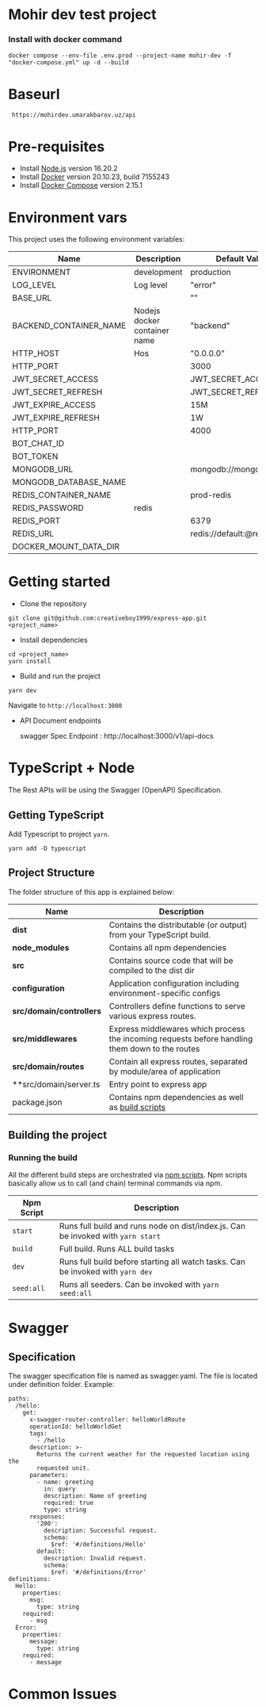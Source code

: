 # Mohir dev test project

### Install with docker command

```
docker compose --env-file .env.prod --project-name mohir-dev -f "docker-compose.yml" up -d --build
```

# Baseurl
``` https://mohirdev.umarakbarov.uz/api```

# Pre-requisites
- Install [Node.js](https://nodejs.org/en/) version 16.20.2
- Install [Docker](https://docs.docker.com/engine/install/) version 20.10.23, build 7155243
- Install [Docker Compose](https://docs.docker.com/compose/install/) version 2.15.1


# Environment vars
This project uses the following environment variables:

| Name                          | Description                         | Default Value                                  |
| ----------------------------- | ------------------------------------| -----------------------------------------------|
|ENVIRONMENT            | development | production            | "development"                                          |
|LOG_LEVEL              | Log level                           | "error"                                                |
|BASE_URL               |                                     | ""                                                     |
|BACKEND_CONTAINER_NAME | Nodejs docker container name        | "backend"                                              |
|HTTP_HOST              | Hos                                 | "0.0.0.0"                                              |
|HTTP_PORT              |                                     | 3000                                                   |
|JWT_SECRET_ACCESS      |                                     | JWT_SECRET_ACCESS                                      |
|JWT_SECRET_REFRESH     |                                     | JWT_SECRET_REFRESH                                     |
|JWT_EXPIRE_ACCESS      |                                     | 15M                                                    |
|JWT_EXPIRE_REFRESH     |                                     | 1W                                                     |
|HTTP_PORT              |                                     | 4000                                                   |
|BOT_CHAT_ID            |                                     |                                                        |
|BOT_TOKEN              |                                     |                                                        |
|MONGODB_URL            |                                     | mongodb://mongo:27017                                  |
|MONGODB_DATABASE_NAME  |                                     |                                                        |
|REDIS_CONTAINER_NAME   |                                     | prod-redis                                             |
|REDIS_PASSWORD         | redis                               |                                                        |
|REDIS_PORT             |                                     | 6379                                                   |
|REDIS_URL              |                                     | redis://default:<redisPassword>@redis:6379             |
|DOCKER_MOUNT_DATA_DIR  |                                     |                                                        |


# Getting started
- Clone the repository
```
git clone git@github.com:creativeboy1999/express-app.git <project_name>
```
- Install dependencies
```
cd <project_name>
yarn install
```
- Build and run the project
```
yarn dev
```
  Navigate to `http://localhost:3000`

- API Document endpoints

  swagger Spec Endpoint : http://localhost:3000/v1/api-docs 


# TypeScript + Node 
The Rest APIs will be using the Swagger (OpenAPI) Specification.

## Getting TypeScript
Add Typescript to project `yarn`.
```
yarn add -D typescript
```

## Project Structure
The folder structure of this app is explained below:

| Name | Description |
| ------------------------  | --------------------------------------------------------------------------------------------- |
| **dist**                  | Contains the distributable (or output) from your TypeScript build.  |
| **node_modules**          | Contains all  npm dependencies                                                            |
| **src**                   | Contains  source code that will be compiled to the dist dir                               |
| **configuration**         | Application configuration including environment-specific configs 
| **src/domain/controllers**| Controllers define functions to serve various express routes. 
| **src/middlewares**       | Express middlewares which process the incoming requests before handling them down to the routes
| **src/domain/routes**     | Contain all express routes, separated by module/area of application                       
| **src/domain/server.ts          | Entry point to express app                                                               |
| package.json              | Contains npm dependencies as well as [build scripts](#what-if-a-library-isnt-on-definitelytyped)   | tsconfig.json            | Config settings for compiling source code only written in TypeScript    

## Building the project
### Running the build
All the different build steps are orchestrated via [npm scripts](https://docs.npmjs.com/misc/scripts).
Npm scripts basically allow us to call (and chain) terminal commands via npm.

| Npm Script | Description  |
| ------------------------- | ------------------------------------------------------------------------------------------------- |
| `start`                   | Runs full build and runs node on dist/index.js. Can be invoked with `yarn start`                  |
| `build`                   | Full build. Runs ALL build tasks                                                                  |
| `dev`                     | Runs full build before starting all watch tasks. Can be invoked with `yarn dev`                   |
| `seed:all`                | Runs all seeders. Can be invoked with `yarn seed:all`                                             |


# Swagger
## Specification
The swagger specification file is named as swagger.yaml. The file is located under definition folder.
Example:
```
paths:
  /hello:
    get:
      x-swagger-router-controller: helloWorldRoute
      operationId: helloWorldGet
      tags:
        - /hello
      description: >-
        Returns the current weather for the requested location using the
        requested unit.
      parameters:
        - name: greeting
          in: query
          description: Name of greeting
          required: true
          type: string
      responses:
        '200':
          description: Successful request.
          schema:
            $ref: '#/definitions/Hello'
        default:
          description: Invalid request.
          schema:
            $ref: '#/definitions/Error'
definitions:
  Hello:
    properties:
      msg:
        type: string
    required:
      - msg
  Error:
    properties:
      message:
        type: string
    required:
      - message
```

# Common Issues
